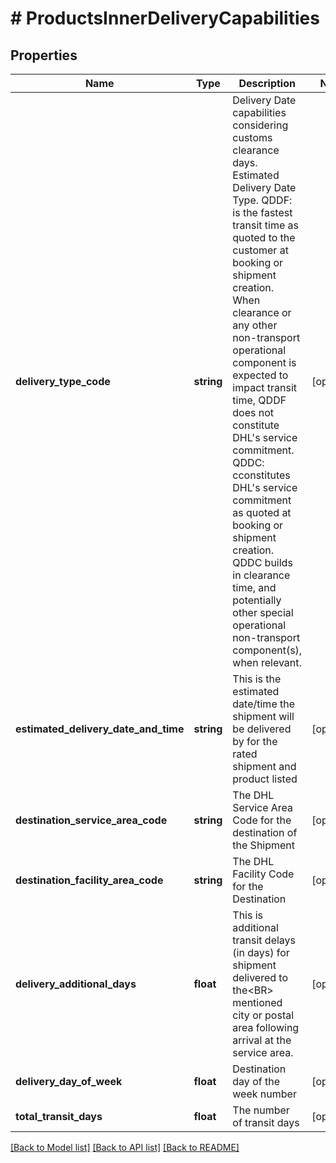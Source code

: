 # # ProductsInnerDeliveryCapabilities

## Properties

Name | Type | Description | Notes
------------ | ------------- | ------------- | -------------
**delivery_type_code** | **string** | Delivery Date capabilities considering customs clearance days. Estimated Delivery Date Type. QDDF: is the fastest transit time as quoted to the customer at booking or shipment creation. When clearance or any other non-transport operational component is expected to impact transit time, QDDF does not constitute DHL&#39;s service commitment. QDDC: cconstitutes DHL&#39;s service commitment as quoted at booking or shipment creation. QDDC builds in clearance time, and potentially other special operational non-transport component(s), when relevant. | [optional]
**estimated_delivery_date_and_time** | **string** | This is the estimated date/time the shipment will be delivered by for the rated shipment and product listed | [optional]
**destination_service_area_code** | **string** | The DHL Service Area Code for the destination of the Shipment | [optional]
**destination_facility_area_code** | **string** | The DHL Facility Code for the Destination | [optional]
**delivery_additional_days** | **float** | This is additional transit delays (in days) for shipment delivered to the&lt;BR&gt;                mentioned city or postal area following arrival at the service area. | [optional]
**delivery_day_of_week** | **float** | Destination day of the week number | [optional]
**total_transit_days** | **float** | The number of transit days | [optional]

[[Back to Model list]](../../README.md#models) [[Back to API list]](../../README.md#endpoints) [[Back to README]](../../README.md)
